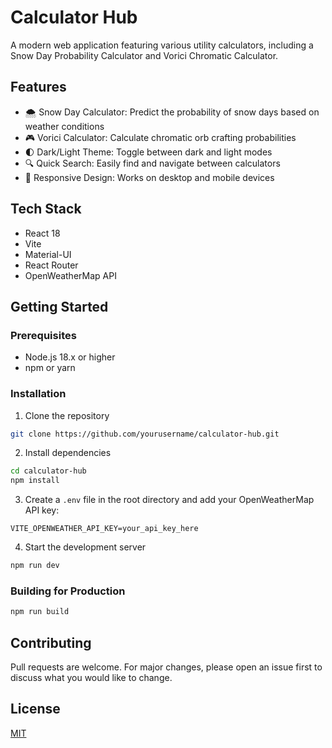 # Calculator Hub

A modern web application featuring various utility calculators, including a Snow Day Probability Calculator and Vorici Chromatic Calculator.

## Features

- 🌨 Snow Day Calculator: Predict the probability of snow days based on weather conditions
- 🎮 Vorici Calculator: Calculate chromatic orb crafting probabilities
- 🌓 Dark/Light Theme: Toggle between dark and light modes
- 🔍 Quick Search: Easily find and navigate between calculators
- 📱 Responsive Design: Works on desktop and mobile devices

## Tech Stack

- React 18
- Vite
- Material-UI
- React Router
- OpenWeatherMap API

## Getting Started

### Prerequisites

- Node.js 18.x or higher
- npm or yarn

### Installation

1. Clone the repository
```bash
git clone https://github.com/yourusername/calculator-hub.git
```

2. Install dependencies
```bash
cd calculator-hub
npm install
```

3. Create a `.env` file in the root directory and add your OpenWeatherMap API key:
```env
VITE_OPENWEATHER_API_KEY=your_api_key_here
```

4. Start the development server
```bash
npm run dev
```

### Building for Production

```bash
npm run build
```

## Contributing

Pull requests are welcome. For major changes, please open an issue first to discuss what you would like to change.

## License

[MIT](https://choosealicense.com/licenses/mit/)

